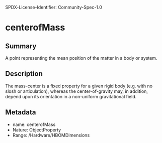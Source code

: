SPDX-License-Identifier: Community-Spec-1.0

# centerofMass

## Summary

A point representing the mean position of the matter in a body or system.

## Description

The mass-center is a fixed property for a given rigid body (e.g. with no slosh or articulation), whereas the center-of-gravity may, in addition, depend upon its orientation in a non-uniform gravitational field.

## Metadata

- name: centerofMass
- Nature: ObjectProperty
- Range: /Hardware/HBOMDimensions
